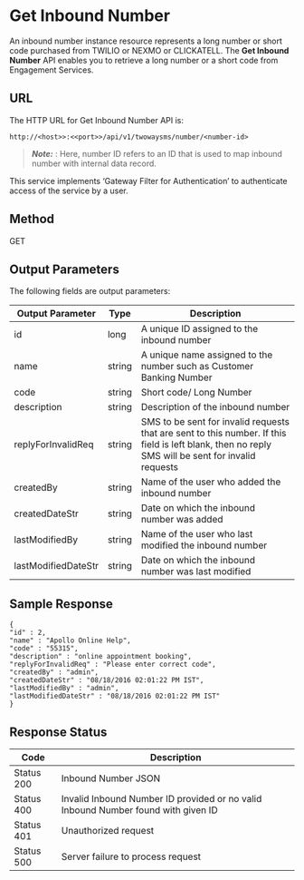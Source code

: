 
# Get Inbound Number

An inbound number instance resource represents a long number or short code purchased from TWILIO or NEXMO or CLICKATELL. The **Get Inbound Number** API enables you to retrieve a long number or a short code from Engagement Services.

## URL

The HTTP URL for Get Inbound Number API is:

```
http://<host>>:<<port>>/api/v1/twowaysms/number/<number-id>
```

> **_Note:_** <number-id>: Here, number ID refers to an ID that is used to map inbound number with internal data record.

This service implements ‘Gateway Filter for Authentication’ to authenticate access of the service by a user.

## Method

GET

## Output Parameters

The following fields are output parameters:

| Output Parameter    | Type   | Description                                                                                                                                        |
| ------------------- | ------ | -------------------------------------------------------------------------------------------------------------------------------------------------- |
| id                  | long   | A unique ID assigned to the inbound number                                                                                                         |
| name                | string | A unique name assigned to the number such as Customer Banking Number                                                                               |
| code                | string | Short code/ Long Number                                                                                                                            |
| description         | string | Description of the inbound number                                                                                                                  |
| replyForInvalidReq  | string | SMS to be sent for invalid requests that are sent to this number. If this field is left blank, then no reply SMS will be sent for invalid requests |
| createdBy           | string | Name of the user who added the inbound number                                                                                                      |
| createdDateStr      | string | Date on which the inbound number was added                                                                                                         |
| lastModifiedBy      | string | Name of the user who last modified the inbound number                                                                                              |
| lastModifiedDateStr | string | Date on which the inbound number was last modified                                                                                                 |

## Sample Response

```
{
"id" : 2,
"name" : "Apollo Online Help",
"code" : "55315",
"description" : "online appointment booking",
"replyForInvalidReq" : "Please enter correct code",
"createdBy" : "admin",
"createdDateStr" : "08/18/2016 02:01:22 PM IST",
"lastModifiedBy" : "admin",
"lastModifiedDateStr" : "08/18/2016 02:01:22 PM IST"
}
```

## Response Status

| Code       | Description                                                                       |
| ---------- | --------------------------------------------------------------------------------- |
| Status 200 | Inbound Number JSON                                                               |
| Status 400 | Invalid Inbound Number ID provided or no valid Inbound Number found with given ID |
| Status 401 | Unauthorized request                                                              |
| Status 500 | Server failure to process request                                                 |
